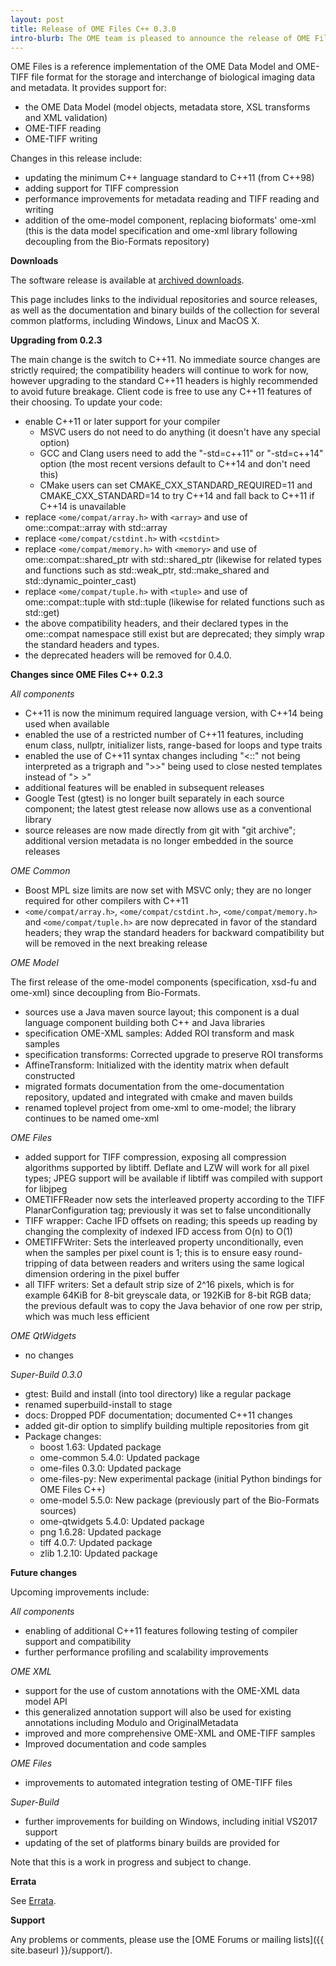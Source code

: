 ```yaml
---
layout: post
title: Release of OME Files C++ 0.3.0
intro-blurb: The OME team is pleased to announce the release of OME Files C++ 0.3.0
---
```

OME Files is a reference implementation of the OME Data Model and OME-TIFF file format for the storage and interchange of biological imaging data and metadata. It provides support for:

-  the OME Data Model (model objects, metadata store, XSL transforms and XML validation)
-  OME-TIFF reading
-  OME-TIFF writing

Changes in this release include:

-  updating the minimum C++ language standard to C++11 (from C++98)
-  adding support for TIFF compression
-  performance improvements for metadata reading and TIFF reading and writing
-  addition of the ome-model component, replacing bioformats' ome-xml (this is the data model specification and ome-xml library following decoupling from the Bio-Formats repository)

**Downloads**

The software release is available at [archived downloads](http://downloads.openmicroscopy.org/ome-files-cpp/0.3.0/).

This page includes links to the individual repositories and source releases, as well as the documentation and binary builds of the collection for several common platforms, including Windows, Linux and MacOS X.

**Upgrading from 0.2.3**

The main change is the switch to C++11. No immediate source changes are strictly required; the compatibility headers will continue to work for now, however upgrading to the standard C++11 headers is highly recommended to avoid future breakage. Client code is free to use any C++11 features of their choosing. To update your code:

-  enable C++11 or later support for your compiler
    -  MSVC users do not need to do anything (it doesn't have any special option)
    -  GCC and Clang users need to add the "-std=c++11" or "-std=c++14" option (the most recent versions default to C++14 and don't need this)
    -  CMake users can set CMAKE_CXX_STANDARD_REQUIRED=11 and CMAKE_CXX_STANDARD=14 to try C++14 and fall back to C++11 if C++14 is unavailable
-  replace `<ome/compat/array.h>` with `<array>` and use of ome::compat::array with std::array
-  replace `<ome/compat/cstdint.h>` with `<cstdint>`
-  replace `<ome/compat/memory.h>` with `<memory>` and use of ome::compat::shared_ptr with std::shared_ptr (likewise for related types and functions such as std::weak_ptr, std::make_shared and std::dynamic_pointer_cast)
-  replace `<ome/compat/tuple.h>` with `<tuple>` and use of ome::compat::tuple with std::tuple (likewise for related functions such as std::get)
-  the above compatibility headers, and their declared types in the ome::compat namespace still exist but are deprecated; they simply wrap the standard headers and types.
-  the deprecated headers will be removed for 0.4.0.


**Changes since OME Files C++ 0.2.3**

*All components*

-  C++11 is now the minimum required language version, with C++14 being used when available
-  enabled the use of a restricted number of C++11 features, including enum class, nullptr, initializer lists, range-based for loops and type traits
-  enabled the use of C++11 syntax changes including "<::" not being interpreted as a trigraph and ">>" being used to close nested templates instead of "> >"
-  additional features will be enabled in subsequent releases
-  Google Test (gtest) is no longer built separately in each source component; the latest gtest release now allows use as a conventional library
-  source releases are now made directly from git with "git archive"; additional version metadata is no longer embedded in the source releases

*OME Common*

-  Boost MPL size limits are now set with MSVC only; they are no longer required for other compilers with C++11
-  `<ome/compat/array.h>`, `<ome/compat/cstdint.h>`, `<ome/compat/memory.h>` and `<ome/compat/tuple.h>` are now deprecated in favor of the standard headers; they wrap the standard headers for backward compatibility but will be removed in the next breaking release

*OME Model*

The first release of the ome-model components (specification, xsd-fu and ome-xml) since decoupling from Bio-Formats.

-  sources use a Java maven source layout; this component is a dual language component building both C++ and Java libraries
-  specification OME-XML samples: Added ROI transform and mask samples
-  specification transforms: Corrected upgrade to preserve ROI transforms
-  AffineTransform: Initialized with the identity matrix when default constructed
-  migrated formats documentation from the ome-documentation repository, updated and integrated with cmake and maven builds
-  renamed toplevel project from ome-xml to ome-model; the library continues to be named ome-xml

*OME Files*

-  added support for TIFF compression, exposing all compression algorithms supported by libtiff.  Deflate and LZW will work for all pixel types; JPEG support will be available if libtiff was compiled with support for libjpeg
-  OMETIFFReader now sets the interleaved property according to the TIFF PlanarConfiguration tag; previously it was set to false unconditionally
-  TIFF wrapper: Cache IFD offsets on reading; this speeds up reading by changing the complexity of indexed IFD access from O(n) to O(1)
-  OMETIFFWriter: Sets the interleaved property unconditionally, even when the samples per pixel count is 1; this is to ensure easy round-tripping of data between readers and writers using the same logical dimension ordering in the pixel buffer
-  all TIFF writers: Set a default strip size of 2^16 pixels, which is for example 64KiB for 8-bit greyscale data, or 192KiB for 8-bit RGB data; the previous default was to copy the Java behavior of one row per strip, which was much less efficient

*OME QtWidgets*

- no changes

*Super-Build 0.3.0*

-  gtest: Build and install (into tool directory) like a regular package
-  renamed superbuild-install to stage
-  docs: Dropped PDF documentation; documented C++11 changes
-  added git-dir option to simplify building multiple repositories from git
-  Package changes:
    -  boost 1.63: Updated package
    -  ome-common 5.4.0: Updated package
    -  ome-files 0.3.0: Updated package
    -  ome-files-py: New experimental package (initial Python bindings for OME Files C++)
    -  ome-model 5.5.0: New package (previously part of the Bio-Formats sources)
    -  ome-qtwidgets 5.4.0: Updated package
    -  png 1.6.28: Updated package
    -  tiff 4.0.7: Updated package
    -  zlib 1.2.10: Updated package

**Future changes**

Upcoming improvements include:

*All components*

-  enabling of additional C++11 features following testing of compiler support and compatibility
-  further performance profiling and scalability improvements

*OME XML*

-  support for the use of custom annotations with the OME-XML data model API
-  this generalized annotation support will also be used for existing annotations including Modulo and OriginalMetadata
-  improved and more comprehensive OME-XML and OME-TIFF samples
-  Improved documentation and code samples

*OME Files*

-  improvements to automated integration testing of OME-TIFF files

*Super-Build*

-  further improvements for building on Windows, including initial VS2017 support
-  updating of the set of platforms binary builds are provided for

Note that this is a work in progress and subject to change.

**Errata**

See [Errata](https://www.openmicroscopy.org/site/support/ome-files-cpp/ome-cmake-superbuild/manual/html/errata.html).

**Support**

Any problems or comments, please use the [OME Forums or mailing lists]({{ site.baseurl }}/support/).
